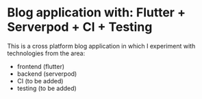 # Blog application with: Flutter + Serverpod + CI + Testing

This is a cross platform blog application in which I experiment with technologies from the area:
- frontend (flutter)
- backend (serverpod)
- CI (to be added)
- testing (to be added)
